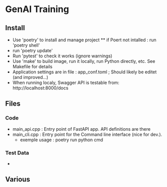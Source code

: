 # GenAI Training 


## Install
* Use 'poetry' to install and manage project
** if Poert not intalled : run 'poetry shell'
* run 'poetry update'  
* Run 'pytest' to check it works  (ignore warnings)
* Use 'make' to build image, run it locally, run Python directly, etc.  See Makefile for details
* Application settings are in file : app_conf.toml ; Should likely be editet (and improved...)
* When running localy, Swagger API is testable from: http://localhost:8000/docs 

## Files
### Code
* main_api.cpp : Entry point of FastAPI app.  API definitions are there
* main_cli.cpp : Entry point for the Command line interface (nice for dev.). 
  * exemple usage : poetry run python cmd 

### Test Data
* 

## Various